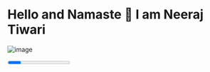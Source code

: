 <h1> Hello and Namaste 👋 I am Neeraj Tiwari </h1>

<!--
**CodingExpertNeeraj/CodingExpertNeeraj** is a ✨ _special_ ✨ repository because its `README.md` (this file) appears on your GitHub profile.
- 📫 How to reach me: ...Email - nt98924@gmail.com
  -->
![image](https://user-images.githubusercontent.com/79464162/154439195-ae433614-1a99-493d-982d-255b32ba41cc.png)

<progress> html </progress>
